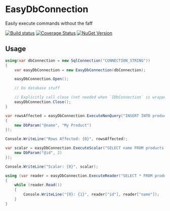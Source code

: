 # EasyDbConnection

Easily execute commands without the faff

[![Build status](https://ci.appveyor.com/api/projects/status/k8csv52p2w069geb/branch/master?svg=true)](https://ci.appveyor.com/project/mrstebo/easydbconnection/branch/master)
[![Coverage Status](https://coveralls.io/repos/github/mrstebo/EasyDbConnection/badge.svg?branch=master)](https://coveralls.io/github/mrstebo/EasyDbConnection?branch=master)
[![NuGet Version](https://img.shields.io/nuget/v/EasyDbConnection.svg)](https://www.nuget.org/packages/EasyDbConnection/)

## Usage

```cs
using(var dbConnection = new SqlConnection("CONNECTION_STRING"))
{
    var easyDbConnection = new EasyDbConnection(dbConnection);

    easyDbConnection.Open();

    // Do database stuff

    // Explicitly call close (not needed when `IDbConnection` is wrapped in a using scope)
    easyDbConnection.Close();
}
```

```cs
var rowsAffected = easyDbConnection.ExecuteNonQuery("INSERT INTO products (name) VALUES (@name)", new[]
{
    new DbParam("@name", "My Product")
});

Console.WriteLine("Rows Affected: {0}", rowsAffected);
```

```cs
var scalar = easyDbConnection.ExecuteScalar("SELECT name FROM products WHERE id=@id", new[] {
    new DbParam("@id", 2)
});

Console.WriteLine("Scalar: {0}", scalar);
```

```cs
using (var reader = easyDbConnection.ExecuteReader("SELECT * FROM products"))
{
    while (reader.Read())
    {
        Console.WriteLine("{0}: {1}", reader["id"], reader["name"]);
    }
}
```
